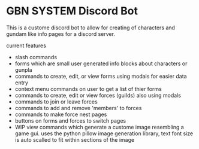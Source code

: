 
# GBN SYSTEM Discord Bot

This is a custome discord bot to allow for creating of characters and gundam like info pages for a discord server.

current features
- slash commands
- forms which are small user generated info blocks about characters or gunpla
- commands to create, edit, or view forms using modals for easier data entry
- context menu commands on user to get a list of thier forms
- commands to create, edit or view forces (guilds) also using modals
- commands to join or leave forces
- commands to add and remove 'members' to forces
- commands to make force nest pages
- buttons on forms and forces to switch pages
- WIP view commands which generate a custome image resembling a game gui. uses the python pillow image generation library, text font size is auto scalled to fit within sections of the image 

